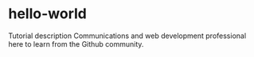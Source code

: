# hello-world
Tutorial description
Communications and web development professional here to learn from the Github community.

